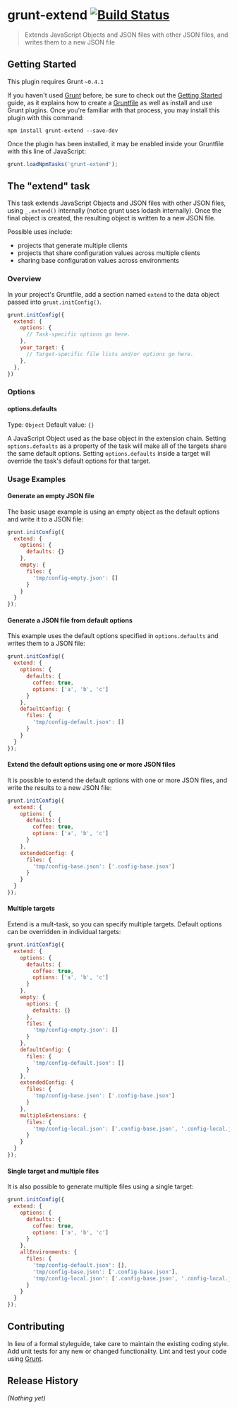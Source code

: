 # grunt-extend [![Build Status](https://travis-ci.org/elgrancalavera/grunt-extend.png?branch=master)](https://travis-ci.org/elgrancalavera/grunt-extend)

> Extends JavaScript Objects and JSON files with other JSON files, and writes them to a new JSON file

## Getting Started
This plugin requires Grunt `~0.4.1`

If you haven't used [Grunt](http://gruntjs.com/) before, be sure to check out the [Getting Started](http://gruntjs.com/getting-started) guide, as it explains how to create a [Gruntfile](http://gruntjs.com/sample-gruntfile) as well as install and use Grunt plugins. Once you're familiar with that process, you may install this plugin with this command:

```shell
npm install grunt-extend --save-dev
```

Once the plugin has been installed, it may be enabled inside your Gruntfile with this line of JavaScript:

```js
grunt.loadNpmTasks('grunt-extend');
```

## The "extend" task
This task extends JavaScript Objects and JSON files with other JSON files, using
`_.extend()` internally (notice grunt uses lodash internally). Once the final object
is created, the resulting object is written to a new JSON file.

Possible uses include:

- projects that generate multiple clients
- projects that share configuration values across multiple clients
- sharing base configuration values across environments

### Overview
In your project's Gruntfile, add a section named `extend` to the data object passed into `grunt.initConfig()`.

```js
grunt.initConfig({
  extend: {
    options: {
      // Task-specific options go here.
    },
    your_target: {
      // Target-specific file lists and/or options go here.
    },
  },
})
```

### Options

#### options.defaults
Type: `Object`
Default value: `{}`

A JavaScript Object used as the base object in the extension chain. Setting
`options.defaults` as a property of the task will make all of the targets share
the same default options. Setting `options.defaults` inside a target will override
the task's default options for that target.

### Usage Examples

#### Generate an empty JSON file
The basic usage example is using an empty object as the default options and write
it to a JSON file:
```js
grunt.initConfig({
  extend: {
    options: {
      defaults: {}
    },
    empty: {
      files: {
        'tmp/config-empty.json': []
      }
    }
  }
});
```

#### Generate a JSON file from default options
This example uses the default options specified in `options.defaults` and writes
them to a JSON file:
```js
grunt.initConfig({
  extend: {
    options: {
      defaults: {
        coffee: true,
        options: ['a', 'b', 'c']
      }
    },
    defaultConfig: {
      files: {
        'tmp/config-default.json': []
      }
    }
  }
});
```

#### Extend the default options using one or more JSON files
It is possible to extend the default options with one or more JSON files, and
write the results to a new JSON file:
```js
grunt.initConfig({
  extend: {
    options: {
      defaults: {
        coffee: true,
        options: ['a', 'b', 'c']
      }
    },
    extendedConfig: {
      files: {
        'tmp/config-base.json': ['.config-base.json']
      }
    }
  }
});
```

#### Multiple targets
Extend is a mult-task, so you can specify multiple targets. Default options can
be overridden in individual targets:
```js
grunt.initConfig({
  extend: {
    options: {
      defaults: {
        coffee: true,
        options: ['a', 'b', 'c']
      }
    },
    empty: {
      options: {
        defaults: {}
      },
      files: {
        'tmp/config-empty.json': []
      }
    },
    defaultConfig: {
      files: {
        'tmp/config-default.json': []
      }
    },
    extendedConfig: {
      files: {
        'tmp/config-base.json': ['.config-base.json']
      }
    },
    multipleExtensions: {
      files: {
        'tmp/config-local.json': ['.config-base.json', '.config-local.json']
      }
    }
  }
});
```

#### Single target and multiple files
It is also possible to generate multiple files using a single target:
```js
grunt.initConfig({
  extend: {
    options: {
      defaults: {
        coffee: true,
        options: ['a', 'b', 'c']
      }
    },
    allEnvironments: {
      files: {
        'tmp/config-default.json': [],
        'tmp/config-base.json': ['.config-base.json'],
        'tmp/config-local.json': ['.config-base.json', '.config-local.json']
      }
    }
  }
});
```

## Contributing
In lieu of a formal styleguide, take care to maintain the existing coding style. Add unit tests for any new or changed functionality. Lint and test your code using [Grunt](http://gruntjs.com/).

## Release History
_(Nothing yet)_
